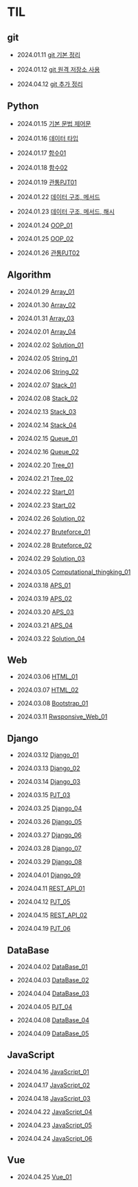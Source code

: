 # TIL

## git
- 2024.01.11 [git 기본 정리](./TIL/2024.01.11_git_base.md)    

- 2024.01.12 [git 원격 저장소 사용](./TIL/2024.01.12_git_remote.md)

- 2024.04.12 [git 추가 정리](./TIL/2024.04.12_git_practice.md)

## Python
- 2024.01.15 [기본 문법 제어문](./TIL/2024.01.15_Program.md)    

- 2024.01.16 [데이터 타입](./TIL/2024.01.16_Python02.md)    

- 2024.01.17 [함수01](./TIL/2024.01.17_Function.md)    

- 2024.01.18 [함수02](./TIL/2024.01.18_Function2.md)

- 2024.01.19 [관통PJT01](./TIL/2024.01.19_PJT01.md)

- 2024.01.22 [데이터 구조, 메서드](./TIL/2024.01.22_Data_Structure.md)

- 2024.01.23 [데이터 구조, 메서드, 해시](./TIL/2024.01.23_Data_Structure02.md)

- 2024.01.24 [OOP_01](./TIL/2024.01.24_OOP01.md)

- 2024.01.25 [OOP_02](./TIL/2024.01.25_OOP02.md)

- 2024.01.26 [관통PJT02](./TIL/2024.01.26_PJT02.md)

## Algorithm
- 2024.01.29 [Array_01](./TIL/2024.01.29_Array01.md)

- 2024.01.30 [Array_02](./TIL/2024.01.30_Array02.md)

- 2024.01.31 [Array_03](./TIL/2024.01.31_Array03.md)

- 2024.02.01 [Array_04](./TIL/2024.02.01_Array04.md)

- 2024.02.02 [Solution_01](./TIL/2024.02.02_Solution01.md)

- 2024.02.05 [String_01](./TIL/2024.02.05_String01.md)

- 2024.02.06 [String_02](./TIL/2024.02.06_String02.md)

- 2024.02.07 [Stack_01](./TIL/2024.02.07_Stack01.md)

- 2024.02.08 [Stack_02](./TIL/2024.02.08_Stack02.md)

- 2024.02.13 [Stack_03](./TIL/2024.02.13_Stack03.md)

- 2024.02.14 [Stack_04](./TIL/2024.02.14_Stack04.md)

- 2024.02.15 [Queue_01](./TIL/2024.02.15_Queue01.md)

- 2024.02.16 [Queue_02](./TIL/2024.02.16_Queue02.md)

- 2024.02.20 [Tree_01](./TIL/2024.02.20_Tree01.md)

- 2024.02.21 [Tree_02](./TIL/2024.02.21_Tree02.md)

- 2024.02.22 [Start_01](./TIL/2024.02.22_Start01.md)

- 2024.02.23 [Start_02](./TIL/2024.02.23_Start02.md)

- 2024.02.26 [Solution_02](./TIL/2024.02.26_Solution02.md)

- 2024.02.27 [Bruteforce_01](./TIL/2024.02.27_Bruteforce01.md)

- 2024.02.28 [Bruteforce_02](./TIL/2024.02.28_Bruteforce02.md)

- 2024.02.29 [Solution_03](./TIL/2024.02.29_Solution03.md)

- 2024.03.05 [Computational_thingking_01](./TIL/2024.03.05_Computiational_Thinking01.md)

- 2024.03.18 [APS_01](./TIL/2024.03.18_APS01.md)

- 2024.03.19 [APS_02](./TIL/2024.03.19_APS02.md)

- 2024.03.20 [APS_03](./TIL/2024.03.20_APS03.md)

- 2024.03.21 [APS_04](./TIL/2024.03.21_APS04.md)

- 2024.03.22 [Solution_04](./TIL/2024.03.22_Solution04.md)

## Web
- 2024.03.06 [HTML_01](./TIL/2024.03.06_Web01.md)

- 2024.03.07 [HTML_02](./TIL/2024.03.07_Web02.md)

- 2024.03.08 [Bootstrap_01](./TIL/2024.03.08_Web03.md)

- 2024.03.11 [Rwsponsive_Web_01](./TIL/2024.03.11_Web04.md)

## Django
- 2024.03.12 [Django_01](./TIL/2024.03.12_Django01.md)

- 2024.03.13 [Django_02](./TIL/2024.03.13_Django02.md)

- 2024.03.14 [Django_03](./TIL/2024.03.14_Django03.md)

- 2024.03.15 [PJT_03](./TIL/2024.03.15_PJT03.md)

- 2024.03.25 [Django_04](./TIL/2024.03.25_Django04.md)

- 2024.03.26 [Django_05](./TIL/2024.03.26_Django05.md)

- 2024.03.27 [Django_06](./TIL/2024.03.27_Django06.md)

- 2024.03.28 [Django_07](./TIL/2024.03.28_Django07.md)

- 2024.03.29 [Django_08](./TIL/2024.03.29_Django08.md)

- 2024.04.01 [Django_09](./TIL/2024.04.01_Django09.md)

- 2024.04.11 [REST_API_01](./TIL/2024.04.11_RestAPI01.md)

- 2024.04.12 [PJT_05](./TIL/2024.04.12_PJT05.md)

- 2024.04.15 [REST_API_02](./TIL/2024.04.15_RestAPI02.md)

- 2024.04.19 [PJT_06](./TIL/2024.04.19_PJT06.md)

## DataBase
- 2024.04.02 [DataBase_01](./TIL/2024.04.02_DataBase01.md)

- 2024.04.03 [DataBase_02](./TIL/2024.04.03_DataBase02.md)

- 2024.04.04 [DataBase_03](./TIL/2024.04.04_DataBase03.md)

- 2024.04.05 [PJT_04](./TIL/2024.04.05_PJT04.md)

- 2024.04.08 [DataBase_04](./TIL/2024.04.08_DataBase04.md)

- 2024.04.09 [DataBase_05](./TIL/2024.04.09_DataBase05.md)

## JavaScript
- 2024.04.16 [JavaScript_01](./TIL/2024.04.16_JavaScript01.md)

- 2024.04.17 [JavaScript_02](./TIL/2024.04.17_JavaScript02.md)

- 2024.04.18 [JavaScript_03](./TIL/2024.04.18_JavaScript03.md)

- 2024.04.22 [JavaScript_04](./TIL/2024.04.22_JavaScript04.md)

- 2024.04.23 [JavaScript_05](./TIL/2024.04.23_JavaScript05.md)

- 2024.04.24 [JavaScript_06](./TIL/2024.04.24_JavaScript06.md)

## Vue
- 2024.04.25 [Vue_01](./TIL/2024.04.25_Vue01.md)
